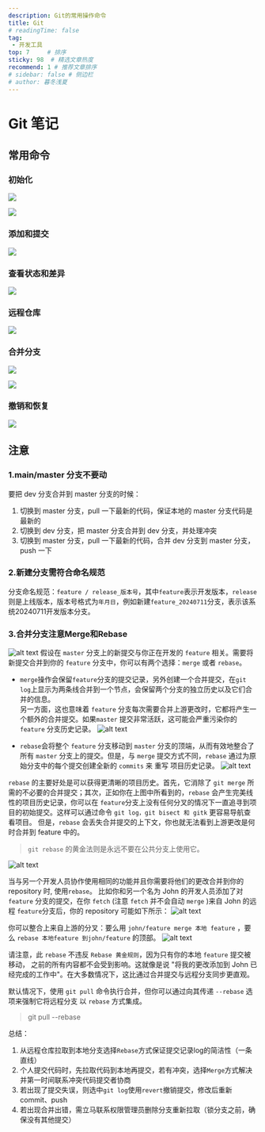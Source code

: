 ```yaml
---
description: Git的常用操作命令
title: Git
# readingTime: false
tag:
 - 开发工具
top: 7     # 排序
sticky: 98  # 精选文章热度
recommend: 1 # 推荐文章排序
# sidebar: false # 侧边栏
# author: 暮冬浅夏
---
```

# Git 笔记

## 常用命令

### 初始化
![](git/T40Bb2E9Eo2cukxhpmDc2U2rnMf.png)

![](git/X4YabtkK5oUuPbxvZkfc2o5pn8c.png)

### 添加和提交

![](git/Z19DbLPPmoe0BFxG9wgc2cTEnOh.png)

### 查看状态和差异

![](git/EHaZb55cHofQpbxu1L4cqyVInRb.png)

### 远程仓库
![](git/WruKba4mro20nPxG8gcc8PaPngc.png)

### 合并分支

![](git/ARgbbIn1yoKSxrxvjy3cshdMnbT.png)

![](git/EEW1btyY6ojcL7xVM7Ccnc5KnXc.png)

### 撤销和恢复

![](git/KLWzb72uQoep7bxXbI4cFtEEn9F.png)

## 注意

### 1.main/master 分支不要动
要把 dev 分支合并到 master 分支的时候：

1. 切换到 master 分支，pull 一下最新的代码，保证本地的 master 分支代码是最新的
2. 切换到 dev 分支，把 master 分支合并到 dev 分支，并处理冲突
3. 切换到 master 分支，pull 一下最新的代码，合并 dev 分支到 master 分支，push 一下

### 2.新建分支需符合命名规范
分支命名规范：`feature / release_版本号`，其中`feature`表示开发版本，`release`则是上线版本，版本号格式为`年月日`，例如新建`feature_20240711`分支，表示该系统20240711开发版本分支。

### 3.合并分支注意Merge和Rebase
![alt text](git/image.png)
假设在 `master` 分支上的新提交与你正在开发的 `feature` 相关。需要将新提交合并到你的 `feature` 分支中，你可以有两个选择：`merge` 或者 `rebase`。

- `merge`操作会保留`feature`分支的提交记录，另外创建一个合并提交，在`git log`上显示为两条线合并到一个节点，会保留两个分支的独立历史以及它们合并的信息。\
另一方面，这也意味着 `feature` 分支每次需要合并上游更改时，它都将产生一个额外的合并提交。如果`master` 提交非常活跃，这可能会严重污染你的 `feature` 分支历史记录。
![alt text](git/image-1.png)

- `rebase`会将整个 `feature` 分支移动到 `master` 分支的顶端，从而有效地整合了所有 `master` 分支上的提交。但是，与 `merge` 提交方式不同，`rebase` 通过为原始分支中的每个提交创建全新的 `commits` 来 重写 项目历史记录。
![alt text](git/image-2.png)

`rebase` 的主要好处是可以获得更清晰的项目历史。首先，它消除了 `git merge` 所需的不必要的合并提交；其次，正如你在上图中所看到的，`rebase` 会产生完美线性的项目历史记录，你可以在 `feature`分支上没有任何分叉的情况下一直追寻到项目的初始提交。这样可以通过命令 `git log，git bisect 和 gitk` 更容易导航查看项目。
但是，`rebase` 会丢失合并提交的上下文，你也就无法看到上游更改是何时合并到 feature 中的。
> `git rebase` 的黄金法则是永远不要在公共分支上使用它。

![alt text](git/image-3.png)

当与另一个开发人员协作使用相同的功能并且你需要将他们的更改合并到你的 repository 时, 使用`rebase`。
比如你和另一个名为 John 的开发人员添加了对 `feature` 分支的提交，在你 `fetch` (注意 `fetch` 并不会自动 `merge` )来自 John 的远程 `feature`分支后，你的 repository 可能如下所示：
![alt text](git/image-4.png)

你可以整合上来自上游的分叉：要么用 `john/feature merge 本地 feature` ，要么 `rebase 本地feature 到john/feature` 的顶部。
![alt text](git/image-5.png)

请注意，此 `rebase` 不违反 `Rebase 黄金规则`，因为只有你的本地 `feature` 提交被移动， 之前的所有内容都不会受到影响。这就像是说 "将我的更改添加到 John 已经完成的工作中"。在大多数情况下，这比通过合并提交与远程分支同步更直观。

默认情况下，使用 `git pull` 命令执行合并，但你可以通过向其传递 `--rebase` 选项来强制它将远程分支 以 `rebase` 方式集成。

>git pull --rebase

总结：
1. 从远程仓库拉取到本地分支选择`Rebase`方式保证提交记录log的简洁性（一条直线）
2. 个人提交代码时，先拉取代码到本地再提交，若有冲突，选择`Merge`方式解决并第一时间联系冲突代码提交者协商
3. 若出现了提交失误，则选中`git log`使用`revert`撤销提交，修改后重新commit、push
4. 若出现合并出错，需立马联系权限管理员删除分支重新拉取（锁分支之前，确保没有其他提交）
